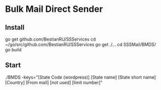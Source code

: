 # Bulk Mail Direct Sender

## Install

go get github.com/BestianRU/SSServices
cd ~/go/src/github.com/BestianRU/SSServices
go get ./...
cd SSSMail/BMDS/
go build

## Start

./BMDS -keys="[State Code (wordpress)] [State name] [State short name] [Country] [From mail] [not used] [limit number]"
